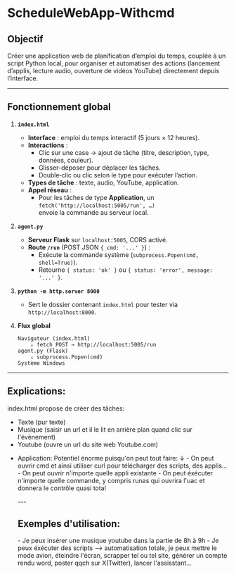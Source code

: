 
# ScheduleWebApp-Withcmd

## Objectif
Créer une application web de planification d’emploi du temps, couplée à un script Python local, pour organiser et automatiser des actions (lancement d’applis, lecture audio, ouverture de vidéos YouTube) directement depuis l’interface.

---

## Fonctionnement global

1. **`index.html`**  
   - **Interface** : emploi du temps interactif (5 jours × 12 heures).  
   - **Interactions** :  
     - Clic sur une case → ajout de tâche (titre, description, type, données, couleur).  
     - Glisser-déposer pour déplacer les tâches.  
     - Double‑clic ou clic selon le type pour exécuter l’action.  
   - **Types de tâche** : texte, audio, YouTube, application.  
   - **Appel réseau** :  
     - Pour les tâches de type **Application**, un  
       `fetch('http://localhost:5005/run', …)`  
       envoie la commande au serveur local.

2. **`agent.py`**  
   - **Serveur Flask** sur `localhost:5005`, CORS activé.  
   - **Route `/run`** (POST JSON `{ cmd: '...' }`) :  
     - Exécute la commande système (`subprocess.Popen(cmd, shell=True)`).  
     - Retourne `{ status: 'ok' }` ou `{ status: 'error', message: '...' }`.

3. **`python -m http.server 8000`**  
   - Sert le dossier contenant `index.html` pour tester via  
     `http://localhost:8000`.

4. **Flux global**  
   ```text
   Navigateur (index.html)
       ↓ fetch POST → http://localhost:5005/run
   agent.py (Flask)
       ↓ subprocess.Popen(cmd)
   Système Windows 
---
## Explications:
index.html propose de créer des tâches:
- Texte (pur texte)
- Musique (saisir un url et il le lit en arrière plan quand clic sur l'évènement)
- Youtube (ouvre un url du site web Youtube.com)
- <p>Application: Potentiel énorme puisqu'on peut tout faire:
      ↓
  - On peut ouvrir cmd et ainsi utiliser curl pour télécharger des scripts, des applis...
  - On peut ouvrir n'importe quelle appli existante
  - On peut éxécuter n'importe quelle commande, y compris runas qui ouvrira l'uac et donnera le contrôle quasi total </p>
  ---
  <h2>Exemples d'utilisation:</h2> 
  - Je peux insérer une musique youtube dans la partie de 8h à 9h
  - Je peux éxécuter des scripts --> automatisation totale, je peux mettre le mode avion, éteindre l'écran, scrapper tel ou tel site, générer un compte rendu word, poster qqch sur X(Twitter), lancer l'assisstant... 
